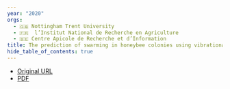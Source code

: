 ```yaml
---
year: "2020"
orgs:
  - 🇬🇧 Nottingham Trent University
  - 🇫🇷  l’Institut National de Recherche en Agriculture
  - 🇧🇪 Centre Apicole de Recherche et d’Information
title: The prediction of swarming in honeybee colonies using vibrational spectra
hide_table_of_contents: true
---
```


- [Original URL](https://www.nature.com/articles/s41598-020-66115-5)
- [PDF](pdfs/s41598-020-66115-5.pdf)

